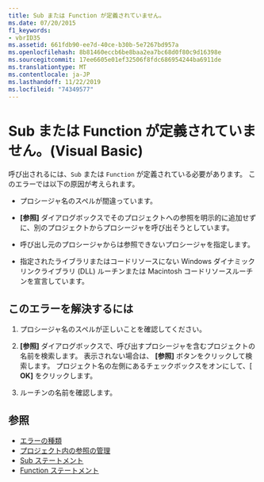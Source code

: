 ```yaml
---
title: Sub または Function が定義されていません。
ms.date: 07/20/2015
f1_keywords:
- vbrID35
ms.assetid: 661fdb90-ee7d-40ce-b30b-5e7267bd957a
ms.openlocfilehash: 8b81460eccb6be8baa2ea7bc68d0f80c9d16398e
ms.sourcegitcommit: 17ee6605e01ef32506f8fdc686954244ba6911de
ms.translationtype: MT
ms.contentlocale: ja-JP
ms.lasthandoff: 11/22/2019
ms.locfileid: "74349577"
---
```

# <a name="sub-or-function-not-defined-visual-basic"></a>Sub または Function が定義されていません。(Visual Basic)
呼び出されるには、`Sub` または `Function` が定義されている必要があります。 このエラーでは以下の原因が考えられます。  
  
- プロシージャ名のスペルが間違っています。  
  
- **[参照]** ダイアログボックスでそのプロジェクトへの参照を明示的に追加せずに、別のプロジェクトからプロシージャを呼び出そうとしています。  
  
- 呼び出し元のプロシージャからは参照できないプロシージャを指定します。  
  
- 指定されたライブラリまたはコードリソースにない Windows ダイナミックリンクライブラリ (DLL) ルーチンまたは Macintosh コードリソースルーチンを宣言しています。  
  
## <a name="to-correct-this-error"></a>このエラーを解決するには  
  
1. プロシージャ名のスペルが正しいことを確認してください。  
  
2. **[参照]** ダイアログボックスで、呼び出すプロシージャを含むプロジェクトの名前を検索します。 表示されない場合は、 **[参照]** ボタンをクリックして検索します。 プロジェクト名の左側にあるチェックボックスをオンにして、[ **OK]** をクリックします。  
  
3. ルーチンの名前を確認します。  
  
## <a name="see-also"></a>参照

- [エラーの種類](../../../visual-basic/programming-guide/language-features/error-types.md)
- [プロジェクト内の参照の管理](/visualstudio/ide/managing-references-in-a-project)
- [Sub ステートメント](../../../visual-basic/language-reference/statements/sub-statement.md)
- [Function ステートメント](../../../visual-basic/language-reference/statements/function-statement.md)
